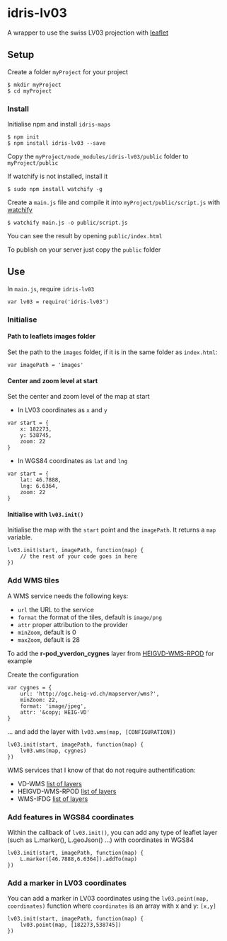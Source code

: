 # idris-lv03

A wrapper to use the swiss LV03 projection with [leaflet](http://leafletjs.com/)

## Setup

Create a folder ```myProject``` for your project
```
$ mkdir myProject
$ cd myProject
```

### Install

Initialise npm and install ```idris-maps```

```
$ npm init
$ npm install idris-lv03 --save
```

Copy the ```myProject/node_modules/idris-lv03/public``` folder to ```myProject/public```

If watchify is not installed, install it 

```
$ sudo npm install watchify -g
```

Create a ```main.js``` file and compile it into ```myProject/public/script.js``` with [watchify](https://github.com/substack/watchify)

```
$ watchify main.js -o public/script.js
```

You can see the result by opening ```public/index.html```

To publish on your server just copy the ```public``` folder

## Use

In ```main.js```, require ```idris-lv03```

```
var lv03 = require('idris-lv03')
```

### Initialise

#### Path to leaflets images folder

Set the path to the ```images``` folder, if it is in the same folder as ```index.html```:

```
var imagePath = 'images'
```

#### Center and zoom level at start
Set the center and zoom level of the map at start

* In LV03 coordinates as ```x``` and ```y```

```
var start = {
	x: 182273,
	y: 538745,
	zoom: 22
}
```

* In WGS84 coordinates as ```lat``` and ```lng```

```
var start = {
	lat: 46.7888,
	lng: 6.6364,
	zoom: 22
}
```

#### Initialise with ```lv03.init()```

Initialise the map with the ```start``` point and the ```imagePath```. It returns a ```map``` variable.

```
lv03.init(start, imagePath, function(map) {
	// the rest of your code goes in here
})
```

### Add WMS tiles

A WMS service needs the following keys:

- ```url``` the URL to the service
- ```format``` the format of the tiles, default is ```image/png```
- ```attr``` proper attribution to the provider
- ```minZoom```, default is 0
- ```maxZoom```, default is 28

To add the **r-pod_yverdon_cygnes** layer from [HEIGVD-WMS-RPOD](http://www.r-pod.ch/wms-server/) for example

Create the configuration

```
var cygnes = {
	url: 'http://ogc.heig-vd.ch/mapserver/wms?',
	minZoom: 22,
	format: 'image/jpeg',
	attr: '&copy; HEIG-VD'
}
```

... and add the layer with ```lv03.wms(map, [CONFIGURATION])```

```
lv03.init(start, imagePath, function(map) {
	lv03.wms(map, cygnes)
})
```

WMS services that I know of that do not require authentification:

* VD-WMS [list of layers](http://www.asitvd.ch/index.php?option=com_content&view=article&id=243&catid=55&tmpl=component)
* HEIGVD-WMS-RPOD [list of layers](http://www.r-pod.ch/wms-server/)
* WMS-IFDG [list of layers](http://www.geo.admin.ch/internet/geoportal/fr/home/services/geoservices/display_services/services_wms.html#wms)

### Add features in WGS84 coordinates

Within the callback of ```lv03.init()```, you can add any type of leaflet layer (such as L.marker(), L.geoJson() ...) with coordinates in WGS84

```
lv03.init(start, imagePath, function(map) {
	L.marker([46.7888,6.6364]).addTo(map)
})
```

### Add a marker in LV03 coordinates

You can add a marker in LV03 coordinates using the ```lv03.point(map, coordinates)``` function where ```coordinates``` is an array with x and y: ```[x,y]```

```
lv03.init(start, imagePath, function(map) {
	lv03.point(map, [182273,538745])
})
```


